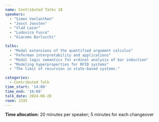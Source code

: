 ```yaml
---
name: Contributed Talks 18
speakers: 
  - "Simon Vonlanthen"
  - "Joost Joosten"
  - "Vlad Lazar"
  - "Ludovico Fusco"
  - "Giacomo Barlucchi"

talks: 
  - "Modal extensions of the quantified argument calculus"
  - "Feferman interpretability and applications"
  - "Modal logic semantics for ordinal analysis of bar induction"
  - "Modeling hyperproperties for RFID systems"
  - "The limit of recursion in state-based systems."

categories:
  - Contributed Talk
time_start: '14:00'
time_end: '16:00'
talk_date: 2024-06-28
room: J335
---
```

**Time allocation:** 20 minutes per speaker; 5 minutes for each changeover
